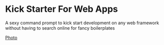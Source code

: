 # Kick Starter For Web Apps

A sexy command prompt to kick start development on any web framework without having to search online for fancy boilerplates

[Photo](sample.gif)


